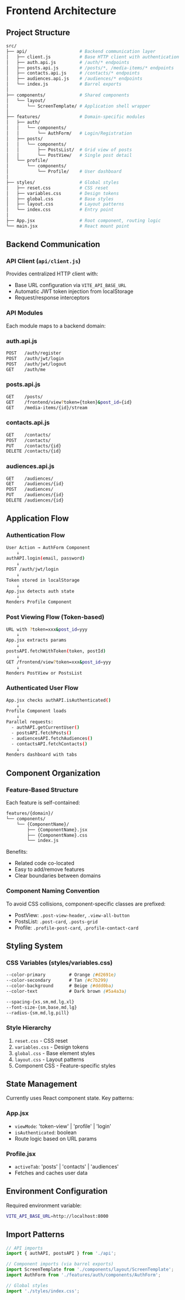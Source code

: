 # Frontend Architecture

## Project Structure

```bash
src/
├── api/                    # Backend communication layer
│   ├── client.js           # Base HTTP client with authentication
│   ├── auth.api.js         # /auth/* endpoints
│   ├── posts.api.js        # /posts/*, /media-items/* endpoints
│   ├── contacts.api.js     # /contacts/* endpoints
│   ├── audiences.api.js    # /audiences/* endpoints
│   └── index.js            # Barrel exports
│
├── components/             # Shared components
│   └── layout/
│       └── ScreenTemplate/ # Application shell wrapper
│
├── features/               # Domain-specific modules
│   ├── auth/
│   │   └── components/
│   │       └── AuthForm/   # Login/Registration
│   ├── posts/
│   │   └── components/
│   │       ├── PostsList/  # Grid view of posts
│   │       └── PostView/   # Single post detail
│   └── profile/
│       └── components/
│           └── Profile/    # User dashboard
│
├── styles/                 # Global styles
│   ├── reset.css           # CSS reset
│   ├── variables.css       # Design tokens
│   ├── global.css          # Base styles
│   ├── layout.css          # Layout patterns
│   └── index.css           # Entry point
│
├── App.jsx                 # Root component, routing logic
└── main.jsx                # React mount point
```

## Backend Communication

### API Client (`api/client.js`)

Provides centralized HTTP client with:

- Base URL configuration via `VITE_API_BASE_URL`
- Automatic JWT token injection from localStorage
- Request/response interceptors

### API Modules

Each module maps to a backend domain:

### auth.api.js

```bash
POST   /auth/register
POST   /auth/jwt/login
POST   /auth/jwt/logout
GET    /auth/me
```

### posts.api.js

```bash
GET    /posts/
GET    /frontend/view?token={token}&post_id={id}
GET    /media-items/{id}/stream
```

### contacts.api.js

```bash
GET    /contacts/
POST   /contacts/
PUT    /contacts/{id}
DELETE /contacts/{id}
```

### audiences.api.js

```bash
GET    /audiences/
GET    /audiences/{id}
POST   /audiences/
PUT    /audiences/{id}
DELETE /audiences/{id}
```

## Application Flow

### Authentication Flow

```bash
User Action → AuthForm Component
    ↓
authAPI.login(email, password)
    ↓
POST /auth/jwt/login
    ↓
Token stored in localStorage
    ↓
App.jsx detects auth state
    ↓
Renders Profile Component
```

### Post Viewing Flow (Token-based)

```bash
URL with ?token=xxx&post_id=yyy
    ↓
App.jsx extracts params
    ↓
postsAPI.fetchWithToken(token, postId)
    ↓
GET /frontend/view?token=xxx&post_id=yyy
    ↓
Renders PostView or PostsList
```

### Authenticated User Flow

```bash
App.jsx checks authAPI.isAuthenticated()
    ↓
Profile Component loads
    ↓
Parallel requests:
  - authAPI.getCurrentUser()
  - postsAPI.fetchPosts()
  - audiencesAPI.fetchAudiences()
  - contactsAPI.fetchContacts()
    ↓
Renders dashboard with tabs
```

## Component Organization

### Feature-Based Structure

Each feature is self-contained:

```bash
features/{domain}/
└── components/
    └── {ComponentName}/
        ├── {ComponentName}.jsx
        ├── {ComponentName}.css
        └── index.js
```

Benefits:

- Related code co-located
- Easy to add/remove features
- Clear boundaries between domains

### Component Naming Convention

To avoid CSS collisions, component-specific classes are prefixed:

- PostView: `.post-view-header`, `.view-all-button`
- PostsList: `.post-card`, `.posts-grid`
- Profile: `.profile-post-card`, `.profile-contact-card`

## Styling System

### CSS Variables (styles/variables.css)

```css
--color-primary         # Orange (#d2691e)
--color-secondary       # Tan (#c7b299)
--color-background      # Beige (#ddd0ba)
--color-text            # Dark brown (#5a4a3a)

--spacing-{xs,sm,md,lg,xl}
--font-size-{sm,base,md,lg}
--radius-{sm,md,lg,pill}
```

### Style Hierarchy

1. `reset.css` - CSS reset
2. `variables.css` - Design tokens
3. `global.css` - Base element styles
4. `layout.css` - Layout patterns
5. Component CSS - Feature-specific styles

## State Management

Currently uses React component state. Key patterns:

### App.jsx

- `viewMode`: 'token-view' | 'profile' | 'login'
- `isAuthenticated`: boolean
- Route logic based on URL params

### Profile.jsx

- `activeTab`: 'posts' | 'contacts' | 'audiences'
- Fetches and caches user data

## Environment Configuration

Required environment variable:

```bash
VITE_API_BASE_URL=http://localhost:8000
```

## Import Patterns

```javascript
// API imports
import { authAPI, postsAPI } from './api';

// Component imports (via barrel exports)
import ScreenTemplate from './components/layout/ScreenTemplate';
import AuthForm from './features/auth/components/AuthForm';

// Global styles
import './styles/index.css';
```
